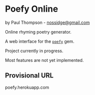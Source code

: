 # Poefy Online

by Paul Thompson - nossidge@gmail.com

Online rhyming poetry generator.

A web interface for the [`poefy`](https://github.com/nossidge/poefy) gem.

Project currently in progress.

Most features are not yet implemented.


## Provisional URL

poefy.herokuapp.com
